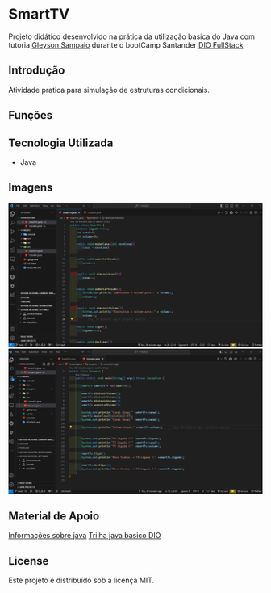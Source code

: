 # SmartTV

Projeto didático desenvolvido na prática da utilização basica do Java com tutoria [Gleyson Sampaio](https://www.linkedin.com/in/glysns/) durante o bootCamp Santander [DIO FullStack](https://www.dio.me/)

## Introdução

Atividade pratica para simulação de estruturas condicionais.

## Funções

## Tecnologia Utilizada

- Java

## Imagens

![1](https://github.com/ancgci/Java-Basico-Dio/blob/main/imagens/1.png)
![2](https://github.com/ancgci/Java-Basico-Dio/blob/main/imagens/2.png)


## Material de Apoio

[Informações sobre java](https://glysns.gitbook.io/java-basico)
[Trilha java basico DIO](https://github.com/digitalinnovationone/trilha-java-basico)

## License

Este projeto é distribuído sob a licença MIT.